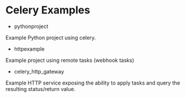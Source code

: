 # Celery Examples

-   pythonproject

Example Python project using celery.

-   httpexample

Example project using remote tasks (webhook tasks)

-   celery_http_gateway

Example HTTP service exposing the ability to apply tasks and query the
resulting status/return value.
